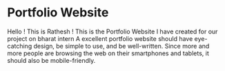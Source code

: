 # Portfolio Website

Hello ! This is Rathesh ! 
This is the Portfolio Website I have created for our project on bharat intern
A excellent portfolio website should have eye-catching design, be simple to use, and be well-written. Since more and more people are browsing the web on their smartphones and tablets, it should also be mobile-friendly.
